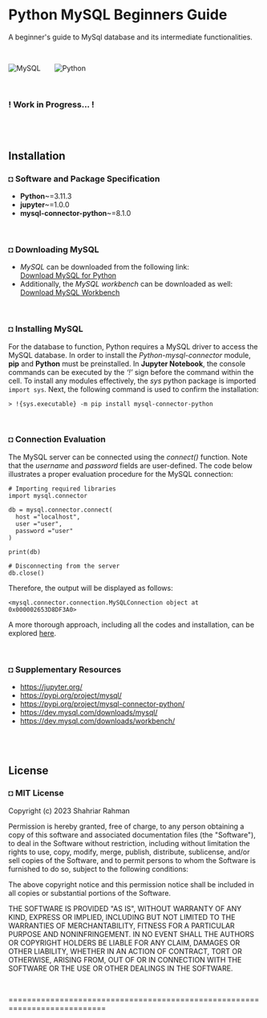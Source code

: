 # Python MySQL Beginners Guide
A beginner's guide to MySql database and its intermediate functionalities.

<br/>

![MySQL](https://img.shields.io/badge/mysql-%2300f.svg?style=for-the-badge&logo=mysql&logoColor=white) &nbsp;  &nbsp; &nbsp;   ![Python](https://img.shields.io/badge/python-3670A0?style=for-the-badge&logo=python&logoColor=ffdd54)


<br/>

### ! Work in Progress... ! 

<br/><br/>

## Installation
### ◘ Software and Package Specification
* **Python**~=3.11.3
* **jupyter**~=1.0.0
* **mysql-connector-python**~=8.1.0 

<br/>

### ◘ Downloading MySQL
* *MySQL* can be downloaded from the following link: <br/>
[Download MySQL for Python](https://dev.mysql.com/downloads/mysql/) 
* Additionally, the *MySQL workbench* can be downloaded as well:  <br/>
[Download MySQL Workbench](https://dev.mysql.com/downloads/workbench/)

<br/>

### ◘ Installing MySQL
For the database to function, Python requires a MySQL driver to access the MySQL database. In order to install the *Python-mysql-connector* module, **pip** and **Python** must be preinstalled. In **Jupyter Notebook**, the console commands can be executed by the *‘!’* sign before the command within the cell. To install any modules effectively, the *sys* python package is imported `import sys`. Next, the following command is used to confirm the installation:
```
> !{sys.executable} -m pip install mysql-connector-python
```

<br/>

### ◘ Connection Evaluation
The MySQL server can be connected using the *connect()* function. Note that the *username* and *password* fields are user-defined. The code below illustrates a proper evaluation procedure for the MySQL connection: 
```py3
# Importing required libraries
import mysql.connector
  
db = mysql.connector.connect(
  host ="localhost",
  user ="user",
  password ="user"
)
 
print(db)
  
# Disconnecting from the server
db.close()
```
Therefore, the output will be displayed as follows:
```py3
<mysql.connector.connection.MySQLConnection object at 0x000002653D8DF3A0>

```
A more thorough approach, including all the codes and installation, can be explored [here](https://github.com/shahriar-rahman/Python-MySQL-Beginners-Guide/blob/main/notebooks/1-Test-Connection.ipynb).

<br/>

### ◘ Supplementary Resources
* https://jupyter.org/
* https://pypi.org/project/mysql/
* https://pypi.org/project/mysql-connector-python/
* https://dev.mysql.com/downloads/mysql/
* https://dev.mysql.com/downloads/workbench/

<br/><br/>

## License
### ◘ MIT License

Copyright (c) 2023 Shahriar Rahman

Permission is hereby granted, free of charge, to any person obtaining a copy of this software and associated documentation files (the "Software"), to deal in the Software without restriction, including without limitation the rights to use, copy, modify, merge, publish, distribute, sublicense, and/or sell copies of the Software, and to permit persons to whom the Software is furnished to do so, subject to the following conditions:

The above copyright notice and this permission notice shall be included in all copies or substantial portions of the Software.

THE SOFTWARE IS PROVIDED "AS IS", WITHOUT WARRANTY OF ANY KIND, EXPRESS OR IMPLIED, INCLUDING BUT NOT LIMITED TO THE WARRANTIES OF MERCHANTABILITY, FITNESS FOR A PARTICULAR PURPOSE AND NONINFRINGEMENT. IN NO EVENT SHALL THE AUTHORS OR COPYRIGHT HOLDERS BE LIABLE FOR ANY CLAIM, DAMAGES OR OTHER LIABILITY, WHETHER IN AN ACTION OF CONTRACT, TORT OR OTHERWISE, ARISING FROM, OUT OF OR IN CONNECTION WITH THE SOFTWARE OR THE USE OR OTHER DEALINGS IN THE SOFTWARE.

<br/>

===========================================================================

